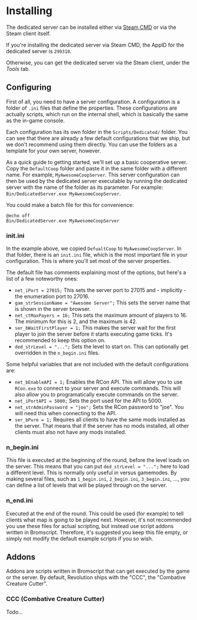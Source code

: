 # Installing

The dedicated server can be installed either via [Steam CMD](https://developer.valvesoftware.com/wiki/SteamCMD) or via the Steam client itself.

If you're installing the dedicated server via Steam CMD, the AppID for the dedicated server is `299310`.

Otherwise, you can get the dedicated server via the Steam client, under the *Tools* tab.

## Configuring

First of all, you need to have a server configuration. A configuration is a folder of `.ini` files that define the properties. These configurations are actually scripts, which run on the internal shell, which is basically the same as the in-game console.

Each configuration has its own folder in the `Scripts/Dedicated/` folder. You can see that there are already a few default configurations that we ship, but we don't recommend using them directly. You can use the folders as a template for your own server, however.

As a quick guide to getting started, we'll set up a basic cooperative server. Copy the `DefaultCoop` folder and paste it in the same folder with a different name. For example, `MyAwesomeCoopServer`. This server configuration can then be used by the dedicated server executable by running the dedicated server with the name of the folder as its parameter. For example: `Bin/DedicatedServer.exe MyAwesomeCoopServer`.

You could make a batch file for this for convenience:

```
@echo off
Bin/DedicatedServer.exe MyAwesomeCoopServer
```

### init.ini

In the example above, we copied `DefualtCoop` to `MyAwesomeCoopServer`. In that folder, there is an `init.ini` file, which is the most important file in your configuration. This is where you'll set most of the server properties.

The default file has comments explaining most of the options, but here's a list of a few noteworthy ones:

* `net_iPort = 27015;` This sets the server port to 27015 and - implicitly - the enumeration port to 27016.
* `gam_strSessionName = "Awesome Server";` This sets the server name that is shown in the server browser.
* `net_ctMaxPayers = 16;` This sets the maximum amount of players to 16. The minimum for this is 2, and the maximum is 42.
* `ser_bWaitFirstPlayer = 1;` This makes the server wait for the first player to join the server before it starts executing game ticks. It's recommended to keep this option on.
* `ded_strLevel = "...";` Sets the level to start on. This can optionally get overridden in the `n_begin.ini` files.

Some helpful variables that are not included with the default configurations are:

* `net_bEnableAPI = 1;` Enables the RCon API. This will allow you to use `RCon.exe` to connect to your server and execute commands. This will also allow you to programatically execute commands on the server.
* `net_iPortAPI = 5000;` Sets the port used for the API to 5000.
* `net_strAdminPassword = "joe";` Sets the RCon password to "joe". You will need this when connecting to the API.
* `ser_bPure = 1;` Requires all clients to have the same mods installed as the server. That means that if the server has no mods installed, all other clients must also not have any mods installed.

### n_begin.ini

This file is executed at the beginning of the round, before the level loads on the server. This means that you can put `ded_strLevel = "...";` here to load a different level. This is normally only useful in versus gamemodes. By making several files, such as `1_begin.ini`, `2_begin.ini`, `3_begin.ini`, ..., you can define a list of levels that will be played through on the server.

### n_end.ini

Executed at the end of the round. This could be used (for example) to tell clients what map is going to be played next. However, it's not recommended you use these files for actual scripting, but instead use script addons written in Bromscript. Therefore, it's suggested you keep this file empty, or simply not modify the default example scripts if you so wish.

## Addons

Addons are scripts written in Bromscript that can get executed by the game or the server. By default, Revolution ships with the "CCC", the "Combative Creature Cutter".

### CCC (Combative Creature Cutter)

Todo...
